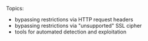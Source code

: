 Topics:

- bypassing restrictions via HTTP request headers
- bypassing restrictions via "unsupported" SSL cipher
- tools for automated detection and exploitation
